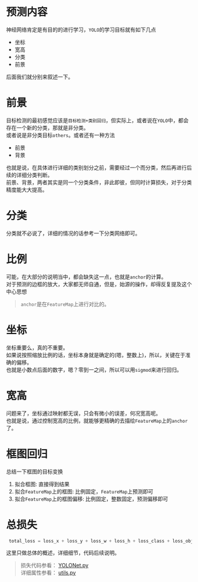 # 预测内容
神经网络肯定是有目的的进行学习，`YOLO`的学习目标就有如下几点
- 坐标
- 宽高
- 分类
- 前景

后面我们就分别来叙述一下。
# 前景
目标检测的最初感觉应该是`目标检测+类别回归`，但实际上，或者说在`YOLO`中，都会存在一个新的分类，那就是非分类。<br>
或者说是非分类目标`others`。或者还有一种方法
- 前景
- 背景

也就是说，在具体进行详细的类别划分之前，需要经过一个而分类，然后再进行后续的详细分类判断。<br>
前景、背景，两者其实是同一个分类条件，非此即彼，但同时计算损失，对于分类精度能大大提高。

# 分类
分类就不必说了，详细的情况的话参考一下分类网络即可。


# 比例
可能，在大部分的说明当中，都会缺失这一点，也就是`anchor`的计算。<br>
对于预测的边框的放大，大家都无师自通，但是，始源的操作，却得反复提及这个中心思想
> `anchor`是在`FeatureMap`上进行对比的。

# 坐标

坐标重要么，真的不重要。<br>
如果说按照缩放比例的话，坐标本身就是确定的(嗯，整数上)，所以，关键在于准确的偏移。<br>
也就是小数点后面的数字，嗯？零到一之间，所以可以用`sigmod`来进行回归。

# 宽高

问题来了，坐标通过映射都无误，只会有微小的误差，何况宽高呢。<br>
也就是说，通过控制宽高的比例，就能够更精确的去描绘`FeatureMap`上的`anchor`了。

# 框图回归

总结一下框图的目标变换
1. 拟合框图: 直接得到结果
2. 拟合`FeatureMap`上的框图: 比例固定，`FeatureMap`上预测即可
3. 拟合`FeatureMap`上的框图偏移: 比例固定，整数固定，预测偏移即可


# 总损失

```python
 total_loss = loss_x + loss_y + loss_w + loss_h + loss_class + loss_object
```
这里只做总体的概述，详细细节，代码后续说明。

> 损失代码参看： [YOLONet.py](../net/YOLONet.py) <br>
> 详细属性参看： [utils.py](../assist/compute.py)